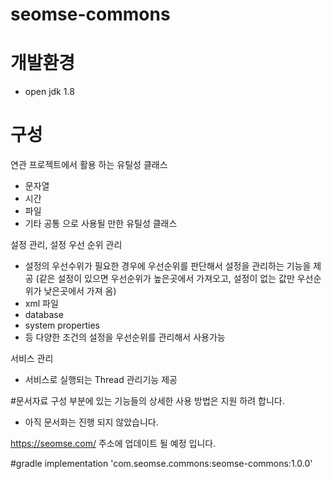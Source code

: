 # seomse-commons

# 개발환경
-   open jdk 1.8

# 구성
 연관 프로젝트에서 활용 하는 유틸성 클래스
 - 문자열
 - 시간
 - 파일
 - 기타 공통 으로 사용될 만한 유틸성 클래스
 
 설정 관리, 설정 우선 순위 관리
 - 설정의 우선수위가 필요한 경우에 우선순위를 판단해서 설정을 관리하는 기능을 제공
  (같은 설정이 있으면 우선순위가 높은곳에서 가져오고, 설정이 없는 값만 우선순위가 낮은곳에서 가져 옴)
 - xml 파일
 - database
 - system properties
 - 등 다양한 조건의 설정을 우선순위를 관리해서 사용가능
 
 서비스 관리
 - 서비스로 실행되는 Thread 관리기능 제공
 
#문서자료
구성 부분에 있는 기능들의 상세한 사용 방법은 지원 하려 합니다.
 - 아직 문서화는 진행 되지 않았습니다.

https://seomse.com/ 
주소에 업데이트 될 예정 입니다.

#gradle
implementation 'com.seomse.commons:seomse-commons:1.0.0'